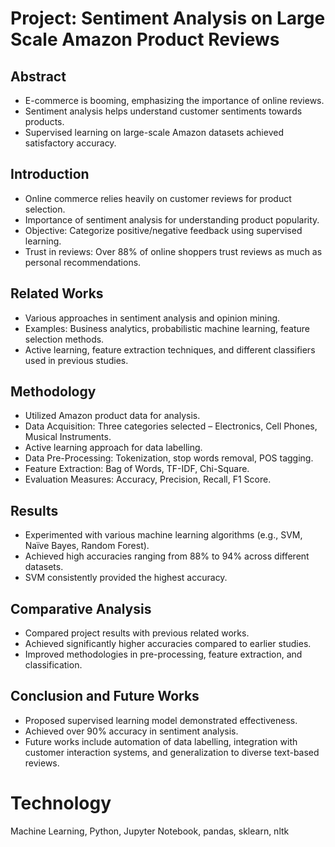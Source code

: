# Project: Sentiment Analysis on Large Scale Amazon Product Reviews

## Abstract
- E-commerce is booming, emphasizing the importance of online reviews.
- Sentiment analysis helps understand customer sentiments towards products.
- Supervised learning on large-scale Amazon datasets achieved satisfactory accuracy.

## Introduction
- Online commerce relies heavily on customer reviews for product selection.
- Importance of sentiment analysis for understanding product popularity.
- Objective: Categorize positive/negative feedback using supervised learning.
- Trust in reviews: Over 88% of online shoppers trust reviews as much as personal recommendations.

## Related Works
- Various approaches in sentiment analysis and opinion mining.
- Examples: Business analytics, probabilistic machine learning, feature selection methods.
- Active learning, feature extraction techniques, and different classifiers used in previous studies.

## Methodology
- Utilized Amazon product data for analysis.
- Data Acquisition: Three categories selected – Electronics, Cell Phones, Musical Instruments.
- Active learning approach for data labelling.
- Data Pre-Processing: Tokenization, stop words removal, POS tagging.
- Feature Extraction: Bag of Words, TF-IDF, Chi-Square.
- Evaluation Measures: Accuracy, Precision, Recall, F1 Score.

## Results
- Experimented with various machine learning algorithms (e.g., SVM, Naïve Bayes, Random Forest).
- Achieved high accuracies ranging from 88% to 94% across different datasets.
- SVM consistently provided the highest accuracy.

## Comparative Analysis
- Compared project results with previous related works.
- Achieved significantly higher accuracies compared to earlier studies.
- Improved methodologies in pre-processing, feature extraction, and classification.

## Conclusion and Future Works
- Proposed supervised learning model demonstrated effectiveness.
- Achieved over 90% accuracy in sentiment analysis.
- Future works include automation of data labelling, integration with customer interaction systems, and generalization to diverse text-based reviews.

# Technology 
Machine Learning, Python, Jupyter Notebook, pandas, sklearn, nltk
